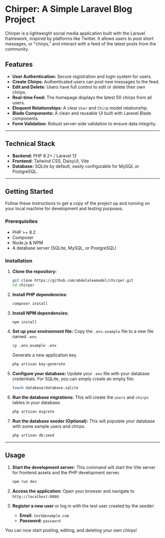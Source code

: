 # Chirper: A Simple Laravel Blog Project

Chirper is a lightweight social media application built with the Laravel framework, inspired by platforms like Twitter. It allows users to post short messages, or "chirps," and interact with a feed of the latest posts from the community.

## Features

-   **User Authentication:** Secure registration and login system for users.
-   **Create Chirps:** Authenticated users can post new messages to the feed.
-   **Edit and Delete:** Users have full control to edit or delete their own chirps.
-   **Real-time Feed:** The homepage displays the latest 50 chirps from all users.
-   **Eloquent Relationships:** A clear `User` and `Chirp` model relationship.
-   **Blade Components:** A clean and reusable UI built with Laravel Blade components.
-   **Form Validation:** Robust server-side validation to ensure data integrity.

---

## Technical Stack

-   **Backend:** PHP 8.2+ / Laravel 12
-   **Frontend:** Tailwind CSS, DaisyUI, Vite
-   **Database:** SQLite by default, easily configurable for MySQL or PostgreSQL.

---

## Getting Started

Follow these instructions to get a copy of the project up and running on your local machine for development and testing purposes.

### Prerequisites

-   PHP >= 8.2
-   Composer
-   Node.js & NPM
-   A database server (SQLite, MySQL, or PostgreSQL)

### Installation

1.  **Clone the repository:**

    ```bash
    git clone https://github.com/abdelaleemadel/chirper.git
    cd chirper
    ```

2.  **Install PHP dependencies:**

    ```bash
    composer install
    ```

3.  **Install NPM dependencies:**

    ```bash
    npm install
    ```

4.  **Set up your environment file:**
    Copy the `.env.example` file to a new file named `.env`.

    ```bash
    cp .env.example .env
    ```

    Generate a new application key.

    ```bash
    php artisan key:generate
    ```

5.  **Configure your database:**
    Update your `.env` file with your database credentials. For SQLite, you can simply create an empty file:

    ```bash
    touch database/database.sqlite
    ```

6.  **Run the database migrations:**
    This will create the `users` and `chirps` tables in your database.

    ```bash
    php artisan migrate
    ```

7.  **Run the database seeder (Optional):**
    This will populate your database with some sample users and chirps.
    ```bash
    php artisan db:seed
    ```

---

## Usage

1.  **Start the development server:**
    This command will start the Vite server for frontend assets and the PHP development server.

    ```bash
    npm run dev
    ```

2.  **Access the application:**
    Open your browser and navigate to `http://localhost:8000`.

3.  **Register a new user** or log in with the test user created by the seeder:
    -   **Email:** `test@example.com`
    -   **Password:** `password`

You can now start posting, editing, and deleting your own chirps!
